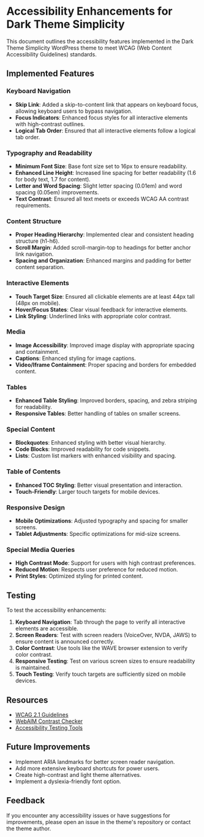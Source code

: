# Accessibility Enhancements for Dark Theme Simplicity

This document outlines the accessibility features implemented in the Dark Theme Simplicity WordPress theme to meet WCAG (Web Content Accessibility Guidelines) standards.

## Implemented Features

### Keyboard Navigation
- **Skip Link**: Added a skip-to-content link that appears on keyboard focus, allowing keyboard users to bypass navigation.
- **Focus Indicators**: Enhanced focus styles for all interactive elements with high-contrast outlines.
- **Logical Tab Order**: Ensured that all interactive elements follow a logical tab order.

### Typography and Readability
- **Minimum Font Size**: Base font size set to 16px to ensure readability.
- **Enhanced Line Height**: Increased line spacing for better readability (1.6 for body text, 1.7 for content).
- **Letter and Word Spacing**: Slight letter spacing (0.01em) and word spacing (0.05em) improvements.
- **Text Contrast**: Ensured all text meets or exceeds WCAG AA contrast requirements.

### Content Structure
- **Proper Heading Hierarchy**: Implemented clear and consistent heading structure (h1-h6).
- **Scroll Margin**: Added scroll-margin-top to headings for better anchor link navigation.
- **Spacing and Organization**: Enhanced margins and padding for better content separation.

### Interactive Elements
- **Touch Target Size**: Ensured all clickable elements are at least 44px tall (48px on mobile).
- **Hover/Focus States**: Clear visual feedback for interactive elements.
- **Link Styling**: Underlined links with appropriate color contrast.

### Media
- **Image Accessibility**: Improved image display with appropriate spacing and containment.
- **Captions**: Enhanced styling for image captions.
- **Video/Iframe Containment**: Proper spacing and borders for embedded content.

### Tables
- **Enhanced Table Styling**: Improved borders, spacing, and zebra striping for readability.
- **Responsive Tables**: Better handling of tables on smaller screens.

### Special Content
- **Blockquotes**: Enhanced styling with better visual hierarchy.
- **Code Blocks**: Improved readability for code snippets.
- **Lists**: Custom list markers with enhanced visibility and spacing.

### Table of Contents
- **Enhanced TOC Styling**: Better visual presentation and interaction.
- **Touch-Friendly**: Larger touch targets for mobile devices.

### Responsive Design
- **Mobile Optimizations**: Adjusted typography and spacing for smaller screens.
- **Tablet Adjustments**: Specific optimizations for mid-size screens.

### Special Media Queries
- **High Contrast Mode**: Support for users with high contrast preferences.
- **Reduced Motion**: Respects user preference for reduced motion.
- **Print Styles**: Optimized styling for printed content.

## Testing

To test the accessibility enhancements:

1. **Keyboard Navigation**: Tab through the page to verify all interactive elements are accessible.
2. **Screen Readers**: Test with screen readers (VoiceOver, NVDA, JAWS) to ensure content is announced correctly.
3. **Color Contrast**: Use tools like the WAVE browser extension to verify color contrast.
4. **Responsive Testing**: Test on various screen sizes to ensure readability is maintained.
5. **Touch Testing**: Verify touch targets are sufficiently sized on mobile devices.

## Resources

- [WCAG 2.1 Guidelines](https://www.w3.org/TR/WCAG21/)
- [WebAIM Contrast Checker](https://webaim.org/resources/contrastchecker/)
- [Accessibility Testing Tools](https://www.w3.org/WAI/ER/tools/)

## Future Improvements

- Implement ARIA landmarks for better screen reader navigation.
- Add more extensive keyboard shortcuts for power users.
- Create high-contrast and light theme alternatives.
- Implement a dyslexia-friendly font option.

## Feedback

If you encounter any accessibility issues or have suggestions for improvements, please open an issue in the theme's repository or contact the theme author. 